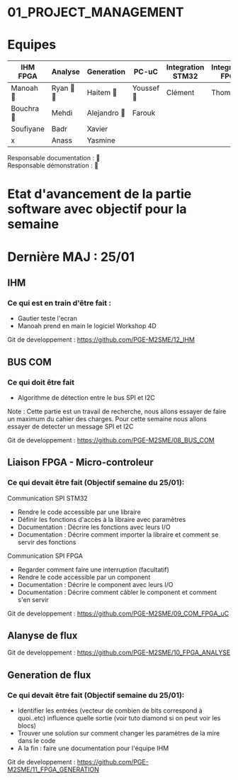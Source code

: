 # 01_PROJECT_MANAGEMENT

# Equipes

IHM	FPGA |Analyse|Generation| PC-uC  |Integration STM32|	Integration FPGA    | BUS_COM
---------|-------|---------------|---------------------|-----------------|----------|----------
Manoah 	:mag_right: |Ryan	 :page_with_curl: :mag_right:|Haitem :page_with_curl: |Youssef :page_with_curl:|Clément	|Thomas | Bruno :page_with_curl:
Bouchra	 :page_with_curl:|Mehdi	 |Alejandro	:mag_right: |Farouk	| | | Alexandre	
Soufiyane|Badr	 |Xavier	| | | | Jayendra
   x  |Anass |Yasmine	| | | | 		

Responsable documentation : :page_with_curl: </br>
Responsable démonstration : :mag_right:

# Etat d'avancement de la partie software avec objectif pour la semaine
# Dernière MAJ : 25/01

## IHM

### Ce qui est en train d'être fait :
- Gautier teste l'ecran
- Manoah prend en main le logiciel Workshop 4D

Git de developpement : https://github.com/PGE-M2SME/12_IHM

## BUS COM

### Ce qui doit être fait
- Algorithme de détection entre le bus SPI et I2C

Note : Cette partie est un travail de recherche, nous allons essayer de faire un maximum du cahier des charges. Pour cette semaine nous allons essayer de detecter un message SPI et I2C

Git de developpement : https://github.com/PGE-M2SME/08_BUS_COM

## Liaison FPGA - Micro-controleur

### Ce qui devait être fait (Objectif semaine du 25/01):

Communication SPI STM32
- Rendre le code accessible par une libraire
- Définir les fonctions d'accès à la libraire avec paramètres
- Documentation : Décrire les fonctions avec leurs I/O
- Documentation : Décrire comment importer la libraire et comment se servir des fonctions

Communication SPI FPGA
- Regarder comment faire une interruption (facultatif)
- Rendre le code accessible par un component
- Documentation : Décrire le component avec leurs I/O
- Documentation : Décrire comment câbler le component et comment s'en servir

Git de developpement : https://github.com/PGE-M2SME/09_COM_FPGA_uC

## Alanyse de flux

Git de developpement : https://github.com/PGE-M2SME/10_FPGA_ANALYSE

## Generation de flux

### Ce qui devait être fait (Objectif semaine du 25/01):

- Identifier les entrées (vecteur de combien de bits  correspond à quoi..etc) influence quelle sortie 
(voir tuto diamond si on peut voir les blocs)
- Trouver une solution sur comment changer les paramètres de la mire dans le code
- A la fin :
faire une documentation pour l'équipe IHM 

Git de developpement : https://github.com/PGE-M2SME/11_FPGA_GENERATION

